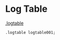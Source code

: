 # Log Table
[.logtable](https://docs.teradata.com/r/_6r8kBow7gnlygnrdRAung/wkWuwheyEhW0czvpTO9mpQ)


```
.logtable logtable001;
```
